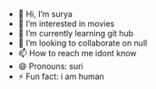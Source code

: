 - 👋 Hi, I’m surya
- 👀 I’m interested in movies
- 🌱 I’m currently learning git hub
- 💞️ I’m looking to collaborate on  null
- 📫 How to reach me idont know
- 😄 Pronouns: suri
- ⚡ Fun fact: i am human

<!---
surya-1nc22cd038/surya-1nc22cd038 is a ✨ special ✨ repository because its `README.md` (this file) appears on your GitHub profile.
You can click the Preview link to take a look at your changes.
--->

